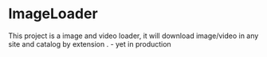 # ImageLoader
 This project is a image and video loader, it will download image/video in any site and catalog by extension . - yet in production
